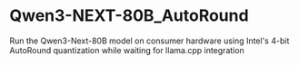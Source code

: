 # Qwen3-NEXT-80B_AutoRound
Run the Qwen3-Next-80B model on consumer hardware using Intel's 4-bit AutoRound quantization while waiting for llama.cpp integration
